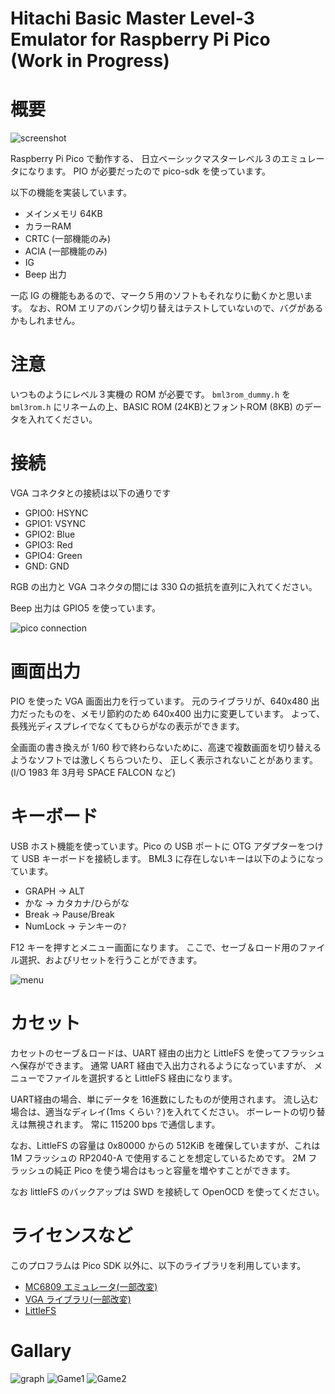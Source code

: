 # Hitachi Basic Master Level-3 Emulator for Raspberry Pi Pico (Work in Progress)

# 概要

![screenshot](/screenshot00.jpg)

Raspberry Pi Pico で動作する、
日立ベーシックマスターレベル３のエミュレータになります。
PIO が必要だったので pico-sdk を使っています。

以下の機能を実装しています。

- メインメモリ 64KB
- カラーRAM
- CRTC (一部機能のみ)
- ACIA (一部機能のみ)
- IG
- Beep 出力

一応 IG の機能もあるので、マーク５用のソフトもそれなりに動くかと思います。
なお、ROM エリアのバンク切り替えはテストしていないので、バグがあるかもしれません。

# 注意

いつものようにレベル３実機の ROM が必要です。
`bml3rom_dummy.h` を `bml3rom.h` にリネームの上、BASIC ROM (24KB)とフォントROM (8KB) のデータを入れてください。

# 接続

VGA コネクタとの接続は以下の通りです

- GPIO0: HSYNC
- GPIO1: VSYNC
- GPIO2: Blue
- GPIO3: Red
- GPIO4: Green
- GND: GND

RGB の出力と VGA コネクタの間には 330 Ωの抵抗を直列に入れてください。

Beep 出力は GPIO5 を使っています。

![pico connection](/pico.png)

# 画面出力

PIO を使った VGA 画面出力を行っています。
元のライブラリが、640x480 出力だったものを、メモリ節約のため 640x400 出力に変更しています。
よって、長残光ディスプレイでなくてもひらがなの表示ができます。

全画面の書き換えが 1/60 秒で終わらないために、高速で複数画面を切り替えるようなソフトでは激しくちらついたり、
正しく表示されないことがあります。
(I/O 1983 年 3月号 SPACE FALCON など)

# キーボード

USB ホスト機能を使っています。Pico の USB ポートに OTG アダプターをつけて USB キーボードを接続します。
BML3 に存在しないキーは以下のようになっています。

- GRAPH -> ALT
- かな -> カタカナ/ひらがな
- Break -> Pause/Break
- NumLock -> テンキーの`?`

F12 キーを押すとメニュー画面になります。
ここで、セーブ＆ロード用のファイル選択、およびリセットを行うことができます。

![menu](/screenshot01.jpg)

# カセット

カセットのセーブ＆ロードは、UART 経由の出力と LittleFS を使ってフラッシュへ保存ができます。
通常 UART 経由で入出力されるようになっていますが、
メニューでファイルを選択すると LittleFS 経由になります。

UART経由の場合、単にデータを 16進数にしたものが使用されます。
流し込む場合は、適当なディレイ(1ms くらい？)を入れてください。
ボーレートの切り替えは無視されます。
常に 115200 bps で通信します。

なお、LittleFS の容量は 0x80000 からの 512KiB を確保していますが、これは 1M フラッシュの RP2040-A で使用することを想定しているためです。
2M フラッシュの純正 Pico を使う場合はもっと容量を増やすことができます。

なお littleFS のバックアップは SWD を接続して OpenOCD を使ってください。

# ライセンスなど

このプロフラムは Pico SDK 以外に、以下のライブラリを利用しています。

- [MC6809 エミュレータ(一部改変)](https://github.com/spc476/mc6809)
- [VGA ライブラリ(一部改変)](https://github.com/vha3/Hunter-Adams-RP2040-Demos/tree/master/VGA_Graphics)
- [LittleFS](https://github.com/littlefs-project/littlefs)

# Gallary

![graph](/pic00.jpg)
![Game1](/pic01.png)
![Game2](/pic02.png)